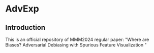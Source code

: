 # AdvExp
## Introduction
This is an official repository of MMM2024 regular paper: "Where are Biases? Adversarial Debiasing with Spurious Feature Visualization
"
